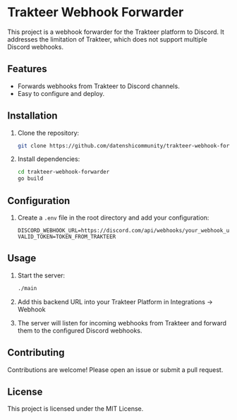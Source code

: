 # Trakteer Webhook Forwarder

This project is a webhook forwarder for the Trakteer platform to Discord. It addresses the limitation of Trakteer, which does not support multiple Discord webhooks.

## Features

- Forwards webhooks from Trakteer to Discord channels.
- Easy to configure and deploy.

## Installation

1. Clone the repository:
    ```sh
    git clone https://github.com/datenshicommunity/trakteer-webhook-forwarder.git
    ```
2. Install dependencies:
    ```sh
    cd trakteer-webhook-forwarder
    go build
    ```

## Configuration

1. Create a `.env` file in the root directory and add your configuration:
    ```env
    DISCORD_WEBHOOK_URL=https://discord.com/api/webhooks/your_webhook_url_1
    VALID_TOKEN=TOKEN_FROM_TRAKTEER
    ```

## Usage

1. Start the server:
    ```sh
    ./main
    ```

2. Add this backend URL into your Trakteer Platform in Integrations -> Webhook

3. The server will listen for incoming webhooks from Trakteer and forward them to the configured Discord webhooks.

## Contributing

Contributions are welcome! Please open an issue or submit a pull request.

## License

This project is licensed under the MIT License.
